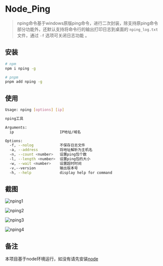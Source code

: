 # Node_Ping

>nping命令基于windows原版ping命令，进行二次封装，除支持原ping命令部分功能外，还默认支持将命令行的输出打印日志到桌面的 `nping_log.txt` 文件，通过 `-f` 选项可关闭日志功能 。

## 安装
```bash
# npm
npm i nping -g

# pnpm
pnpm add nping -g

```



## 使用

```bash
Usage: nping [options] [ip]

nping工具

Arguments:
  ip                     IP地址/域名

Options:
  -f, --nolog            不保存日志文件
  -a, --address          将地址解析为主机名
  -n, --count <number>   设置ping包个数
  -l, --length <number>  设置ping包的大小
  -w, --wait <number>    设置超时时间
  -v,--version           输出版本号
  -h, --help             display help for command
```

## 截图

![nping1](https://yujiehh.top/nping1.png)

![nping2](https://yujiehh.top/nping2.png)

![nping3](https://yujiehh.top/nping3.png)

![nping4](https://yujiehh.top/nping4.png)

## 备注

本项目基于node环境运行，如没有请先安装[node](https://nodejs.org/en/)

